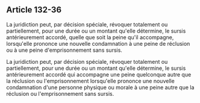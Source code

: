 Article 132-36
----
La juridiction peut, par décision spéciale, révoquer totalement ou
partiellement, pour une durée ou un montant qu'elle détermine, le sursis
antérieurement accordé, quelle que soit la peine qu'il accompagne, lorsqu'elle
prononce une nouvelle condamnation à une peine de réclusion ou à une peine
d'emprisonnement sans sursis.

La juridiction peut, par décision spéciale, révoquer totalement ou
partiellement, pour une durée ou un montant qu'elle détermine, le sursis
antérieurement accordé qui accompagne une peine quelconque autre que la
réclusion ou l'emprisonnement lorsqu'elle prononce une nouvelle condamnation
d'une personne physique ou morale à une peine autre que la réclusion ou
l'emprisonnement sans sursis.
